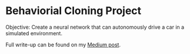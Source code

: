 # Behaviorial Cloning Project

Objective: Create a neural network that can autonomously drive a car in a simulated environment.

Full write-up can be found on my [Medium post](https://medium.com/@jovansardinha/teaching-cars-to-drive-autonomously-in-a-simulator-using-deep-learning-81f5f98aa783).
